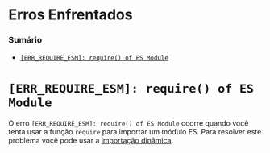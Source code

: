 # Erros Enfrentados

### Sumário

- [`[ERR_REQUIRE_ESM]: require() of ES Module`](#err-require-esm)

# <a id="err-require-esm">`[ERR_REQUIRE_ESM]: require() of ES Module`</a>

O erro `[ERR_REQUIRE_ESM]: require() of ES Module` ocorre quando você tenta usar a função `require` para importar um módulo ES. Para resolver este problema você pode usar a [importação dinâmica](../../conceitos-intermediarios/modulos/import-dinamico.md).